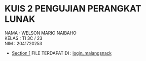 # KUIS 2 PENGUJIAN PERANGKAT LUNAK

NAMA : WELSON MARIO NAIBAHO <br>
KELAS : TI 3C / 23 <br>
NIM : 2041720253 <br>

* [Section 1](#section-1)
FILE TERDAPAT DI : [login_malangsnack](https://github.com/NosweL/kuis2_ppl/blob/master/cypress/e2e/malangsnacks_cypress/login_malangsnack.cy.js)
